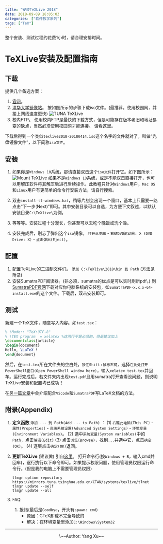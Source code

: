 ```yaml
---
title: "安装TeXLive 2018"
date: 2018-09-09 18:05:03
categories: ["软件教学系列"]
tags: ["TeX"]
---
```


整个安装、测试过程约花费1小时，请合理安排时间。

<!--more-->
# TeXLive安装及配置指南

## 下载
提供几个备选方案：

1. [官网](https://tug.org/texlive/)。
2. [清华大学镜像站](https://mirrors.tuna.tsinghua.edu.cn/)。
按如图所示的步骤下载iso文件。(最推荐。使用校园网，并接上网线速度更快)
![TUNA TeXLive](/figure/TeX/tuna_TeXLive.png)
3. 校内FTP。
使用校内FTP是最快的下载方式，但是可能存在版本老旧和地址易变的缺点，当然必须使用校园网才能连接。
请看[这里](/post/UseFTP/)。

下载后得到一个类似``texlive2018-20180414.iso``这个名字的文件就对了，叫做“光盘镜像文件”，以下简称``iso文件``。

## 安装
1. 如果你是``Windows 10``系统，那请直接双击这个``iso文件``打开它。如下图所示：
![Mount TeXLive](/figure/TeX/mount_TeXLive.png)
如果不是``Windows 10``系统，或是不能双击直接打开，也可以用解压软件将其解压后进行后续操作。此教程只针对``Windows``用户，``Mac OS``和``Linux``用户有更简单的命令行安装方法，请自行搜索。

2. 双击``install-tl-windows.bat``，稍等片刻会出现一个窗口，基本上只需要一路点击“下一步(Next)”即可。其中安装目录可以自选，为方便下文叙述，以默认安装目录``C:\TeXlive\``为例。

3. 等等等。安装过程十分漫长，你甚至可以去吃个晚饭或洗个澡。

4. 安装完成后，别忘了弹出这个``iso``镜像。
``打开此电脑`` - ``右键DVD驱动器: X (DVD Drive: X)`` - ``点击弹出(Eject)``。

## 配置
1. 配置TeXLive的二进制文件们。
   ``添加 C:\TeXlive\2018\bin 到 Path`` (方法见附录)
2. 安装SumatraPDF阅读器。(非必须，sumatra的优点是可以实时刷新pdf。)
   到[SumatraPDF官网](https://www.sumatrapdfreader.org/download-free-pdf-viewer.html)下载对应你电脑系统的安装包，如``SumatraPDF-x.x.x-64-install.exe``的这个文件。下载后，双击安装即可。
<!--   (2) 解压压缩包，将里面的``SumatraPDF.exe``复制粘贴到一个你记得的地方，你可以选择重命名以方便命令行使用。比如``C:\D\study\SumatraPDF\sumatra.exe``
   (3) ``添加 C:\D\study\SumatraPDF\sumatra.exe 到 Path``
-->

## 测试
新建一个TeX文件，随意写入内容。如``test.tex``：
```LaTeX
% !Mode:: "TeX:UTF-8"
% !TEX program  = xelatex %这两行不是必须的，但是建议加上
\documentclass{article}
\begin{document}
Hello, \LaTeX !
\end{document}
```

然后，在``test.tex``所在文件夹的空白处，``按住Shift``+``鼠标右键``，选择``在此处打开PowerShell窗口(Open PowerShell window here)``，输入``xelatex test.tex``并回车。运行完成后，若文件夹内出现``test.pdf``且用sumatra打开查看没问题，则说明TeXLive安装和配置均已成功！

在[另一篇文章](/2018/09/10/ConfigVSCode/)中会介绍配合``VScode``和``SumatraPDF``写LaTeX文档的方法。

## 附录(Appendix)
1. **定义函数** ``添加 ... 到 Path(Add ... to Path)`` ：
   (1) ``右键此电脑(This PC)`` - ``属性(Properties)`` - ``高级系统设置(Advanced System Settings)`` - ``环境变量(Environment Variables)``。
   (2) 选中``系统变量(System variables)``中的``Path``，点击``编辑(Edit)``
   (3) 点击``浏览(Browse)``，找到`` ... ``并选中它，点击``确定(OK)``。
   (4) 逐层点击``确定(OK)``返回。

2. **更新TeXLive** (建议做)
   引自[这里](https://mirror.tuna.tsinghua.edu.cn/help/CTAN/)。
   打开命令行(按``Windows + R``，输入cmd并回车)，逐行执行以下命令即可。如果提示权限问题，使用管理员权限运行命令行。(但是我的电脑上不需要管理员权限)
   ```shell
   tlmgr option repository https://mirrors.tuna.tsinghua.edu.cn/CTAN/systems/texlive/tlnet
   tlmgr update --self
   tlmgr update --all
   ```

3. FAQ
   1. 报错(最后是`` Goodbye ``，开头有`` spawn: cmd ``)
      - 原因：CTeX卸载不完全导致的
      - 解决：在环境变量里添加`` C:\Windows\System32 ``

---
<center>\~~Author: Yang Xu~~</center>
